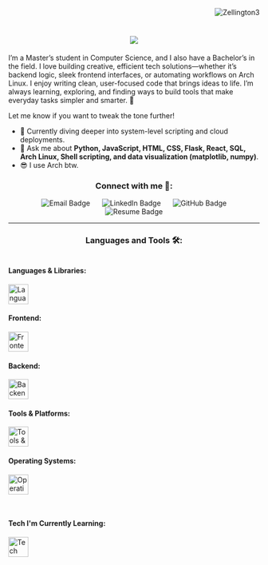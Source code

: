 <p align="right"> 
  <img src="https://komarev.com/ghpvc/?username=Zellington3&label=Profile%20views&color=0e75b6&style=flat" alt="Zellington3" /> 
</p>

<h1 align="center">
  <a href="https://github.com/DenverCoder1/readme-typing-svg" style="text-decoration: none; outline: none; border: none;">
    <img src="https://readme-typing-svg.herokuapp.com/?font=Press+Start+2P&size=25&center=true&vCenter=true&width=500&height=70&duration=5000&color=45447C&lines=Hello+%F0%9F%8C%8E!;+I'm+Zach+Ellington!" />
  </a>
</h1>

<p>
  I’m a Master’s student in Computer Science, and I also have a Bachelor’s in the field. I love building creative, efficient tech solutions—whether it’s backend logic, sleek frontend interfaces, or automating workflows on Arch Linux. I enjoy writing clean, user-focused code that brings ideas to life. I’m always learning, exploring, and finding ways to build tools that make everyday tasks simpler and smarter. 🧠

  Let me know if you want to tweak the tone further!
  <ul>
    <li>🌱 Currently diving deeper into system-level scripting and cloud deployments.</li>
    <li>💬 Ask me about <strong>Python, JavaScript, HTML, CSS, Flask, React, SQL, Arch Linux, Shell scripting, and data visualization (matplotlib, numpy)</strong>.</li>
    <li>😎 I use Arch btw.</li>
  </ul>
</p>

<h3 align="center">Connect with me 🔗:</h3>
<p align="center">
  <a href="mailto:zelling3@gmail.com" style="text-decoration: none; outline: none; border: none; user-select: none;">
    <img src="https://img.shields.io/badge/Email-D14836?style=flat&logo=gmail&logoColor=white" alt="Email Badge" style="margin:0 10px;" />
  </a>
  <a href="https://www.linkedin.com/in/zachary-ellington001" style="text-decoration: none; outline: none; border: none; user-select: none;">
    <img src="https://img.shields.io/badge/LinkedIn-0077B5?style=flat&logo=linkedin&logoColor=white" alt="LinkedIn Badge" style="margin:0 10px;" />
  </a>
  <a href="https://github.com/Zellington3" style="text-decoration: none; outline: none; border: none; user-select: none;">
    <img src="https://img.shields.io/badge/GitHub-181717?style=flat&logo=github&logoColor=white" alt="GitHub Badge" style="margin:0 10px;" />
  </a>
  <a href="https://raw.githubusercontent.com/Zellington3/Zellington3/main/Zachary_Ellington_Resume.pdf" style="text-decoration: none; outline: none; border: none; user-select: none;">
    <img src="https://img.shields.io/badge/Resume-4CAF50?style=flat&logo=read-the-docs&logoColor=white" alt="Resume Badge" style="margin:0 10px;" />
  </a>
</p>

------
<h3 align="center">Languages and Tools 🛠️:</h3>

<div style="display: flex; justify-content: space-between; flex-wrap: wrap; gap: 30px;">

  <div style="flex: 1; min-width: 300px;">
    <div style="margin-bottom: 10px;">
      <h4 style="font-weight: bold;">Languages & Libraries:</h4>
      <div style="display: flex; flex-wrap: wrap; gap: 15px;">
        <img height="40" src="https://skillicons.dev/icons?i=python,js,html,css,java" alt="Languages & Libraries" />
      </div>
    </div>
    <div style="margin-bottom: 10px;">
      <h4 style="font-weight: bold;">Frontend:</h4>
      <div style="display: flex; flex-wrap: wrap; gap: 15px;">
        <img height="40" src="https://skillicons.dev/icons?i=react,bootstrap,threejs" alt="Frontend" />
      </div>
    </div>
    <div style="margin-bottom: 10px;">
      <h4 style="font-weight: bold;">Backend:</h4>
      <div style="display: flex; flex-wrap: wrap; gap: 15px;">
        <img height="40" src="https://skillicons.dev/icons?i=flask,nodejs,postgresql" alt="Backend" />
      </div>
    </div>
    <div style="margin-bottom: 10px;">
      <h4 style="font-weight: bold;">Tools & Platforms:</h4>
      <div style="display: flex; flex-wrap: wrap; gap: 15px;">
        <img height="40" src="https://skillicons.dev/icons?i=linux,bash,github,vscode,git,gcp" alt="Tools & Platforms" />
      </div>
    </div>
    <div>
      <h4 style="font-weight: bold;">Operating Systems:</h4>
      <div style="display: flex; flex-wrap: wrap; gap: 15px;">
        <img height="40" src="https://skillicons.dev/icons?i=arch,ubuntu,windows" alt="Operating Systems" />
      </div>
    </div>
  </div>
  <div style="flex: 1; min-width: 300px;">
    <div style="margin-bottom: 10px;">
      <h4 style="font-weight: bold;">Tech I'm Currently Learning:</h4>
      <div style="display: flex; flex-wrap: wrap; gap: 15px;">
        <img height="40" src="https://skillicons.dev/icons?i=tensorflow,docker,graphql" alt="Tech I'm Currently Learning" />
      </div>
    </div>
  </div>

</div>







